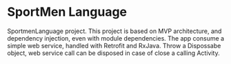 # SportMen Language
SportmenLanguage project.
This project is based on MVP architecture, and dependency injection, even with module dependencies.
The app consume a simple web service, handled with Retrofit and RxJava. Throw a Dispossabe object,
web service call can be disposed in case of close a calling Activity.
